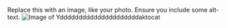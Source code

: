 Replace this with an image, like your photo. Ensure you include some alt-text.
![Image of Ydddddddddddddddddddddaktocat](https://octodex.github.com/images/yaktocat.png)
